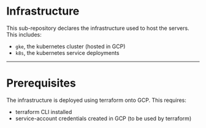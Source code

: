 # Infrastructure

This sub-repository declares the infrastructure used to host the servers. This includes:
- `gke`, the kubernetes cluster (hosted in GCP)
- `k8s`, the kubernetes service deployments

---
# Prerequisites

The infrastructure is deployed using terraform onto GCP. This requires:
- terraform CLI installed
- service-account credentials created in GCP (to be used by terraform)
